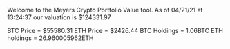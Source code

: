 Welcome to the Meyers Crypto Portfolio Value tool. 
As of 04/21/21 at 13:24:37 our valuation is $124331.97 

BTC Price = $55580.31
 ETH Price = $2426.44
BTC Holdings = 1.06BTC
 ETH holdings = 26.960005962ETH 
